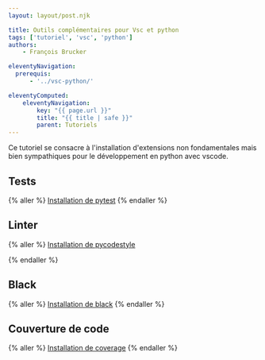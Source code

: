 ```yaml
---
layout: layout/post.njk

title: Outils complémentaires pour Vsc et python
tags: ['tutoriel', 'vsc', 'python']
authors: 
    - François Brucker

eleventyNavigation:
  prerequis:
      - '../vsc-python/'

eleventyComputed:
    eleventyNavigation:
        key: "{{ page.url }}"
        title: "{{ title | safe }}"
        parent: Tutoriels
---
```


<!-- début résumé -->

Ce tutoriel se consacre à l'installation d'extensions non fondamentales mais bien sympathiques pour le développement en python avec vscode.

<!-- fin résumé -->

## <span id="pytest"></span> Tests

{% aller %}
[Installation de pytest](pytest)
{% endaller %}

## <span id="pycodestyle"></span> Linter

{% aller %}
[Installation de pycodestyle](pycodestyle)

{% endaller %}

## <span id="black"></span> Black

{% aller %}
[Installation de black](black)
{% endaller %}

## <span id="code-coverage"></span> Couverture de code

{% aller %}
[Installation de coverage](code-coverage)
{% endaller %}
